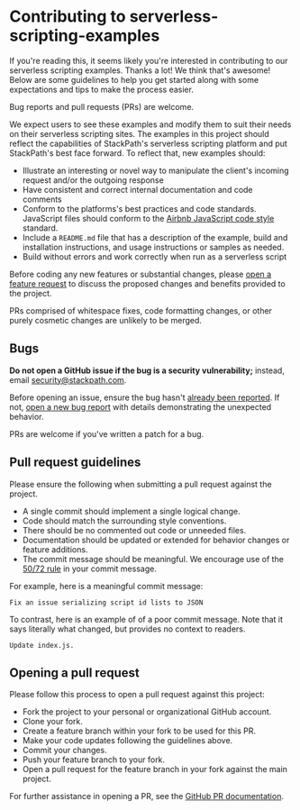# Contributing to serverless-scripting-examples

If you're reading this, it seems likely you're interested in contributing to our 
serverless scripting examples. Thanks a lot! We think that's awesome! Below are 
some guidelines to help you get started along with some expectations and tips to 
make the process easier.

Bug reports and pull requests (PRs) are welcome.

We expect users to see these examples and modify them to suit their needs on 
their serverless scripting sites. The examples in this project should reflect 
the capabilities of StackPath's serverless scripting platform and put 
StackPath's best face forward. To reflect that, new examples should:

* Illustrate an interesting or novel way to manipulate the client's incoming 
  request and/or the outgoing response
* Have consistent and correct internal documentation and code comments
* Conform to the platforms's best practices and code standards. JavaScript files 
  should conform to the [Airbnb JavaScript code style](https://github.com/airbnb/javascript) 
  standard. 
* Include a `README.md` file that has a description of the example, build and 
  installation instructions, and usage instructions or samples as needed. 
* Build without errors and work correctly when run as a serverless script

Before coding any new features or substantial changes, please 
[open a feature request](https://github.com/stackpath/serverless-scripting-examples/issues/new) 
to discuss the proposed changes and benefits provided to the project.

PRs comprised of whitespace fixes, code formatting changes, or other purely 
cosmetic changes are unlikely to be merged.

## Bugs

**Do not open a GitHub issue if the bug is a security vulnerability;** instead, 
email [security@stackpath.com](mailto:security@stackpath.com).

Before opening an issue, ensure the bug hasn't 
[already been reported](https://github.com/stackpath/serverless-scripting-examples/issues). 
If not, [open a new bug report](https://github.com/stackpath/serverless-scripting-examples/issues/new) 
with details demonstrating the unexpected behavior.

PRs are welcome if you've written a patch for a bug.

## Pull request guidelines

Please ensure the following when submitting a pull request against the project.

* A single commit should implement a single logical change.
* Code should match the surrounding style conventions. 
* There should be no commented out code or unneeded files.
* Documentation should be updated or extended for behavior changes or feature 
  additions.
* The commit message should be meaningful. We encourage use of the 
  [50/72 rule](https://tbaggery.com/2008/04/19/a-note-about-git-commit-messages.html) 
  in your commit message.

For example, here is a meaningful commit message:
```
Fix an issue serializing script id lists to JSON
```

To contrast, here is an example of of a poor commit message. Note that it says 
literally what changed, but provides no context to readers.
```
Update index.js.
```

## Opening a pull request

Please follow this process to open a pull request against this project:

* Fork the project to your personal or organizational GitHub account.
* Clone your fork.
* Create a feature branch within your fork to be used for this PR.
* Make your code updates following the guidelines above.
* Commit your changes.
* Push your feature branch to your fork.
* Open a pull request for the feature branch in your fork against the main project.

For further assistance in opening a PR, see the 
[GitHub PR documentation](https://help.github.com/articles/about-pull-requests/).

